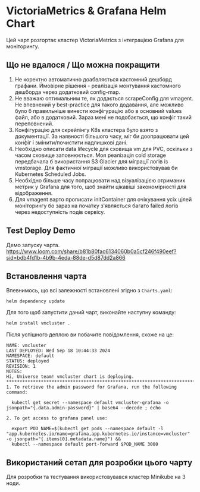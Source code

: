 # VictoriaMetrics & Grafana Helm Chart

Цей чарт розгортає кластер VictoriaMetrics з інтеграцією Grafana для моніторингу.

## Що не вдалося / Що можна покращити
1. Не коректно автоматично доабвляється кастомний дешборд графани. Ймовірне рішення - реалізація монтування кастомного дешборда через додатковий config-map.
2. Не вважаю оптимальним те, як додається scrapeConfig для vmagent. Не впевнений у best-practice для такого додавання, але можливо було б правильніше винести конфігурацію або в основний values файл, або в додатковий. Зараз мені не подобається, що конфіг такий переповнений.
3. Конфігурацію для скрейпінгу K8s кластера було взято з документації. За наявності більшого часу, міг би доопрацювати цей конфіг і змінити/почистити надлишкові дані.
4. Необхідно описати data lifecycle для сховища vm для PVC, оскільки з часом сховище заповнюється. Моя реалізація cold storage передбачала б використання S3 Glacier для міграції логів із vmstorage. Для фактичної міграції можливо використовував би Kubernetes Scheduled Jobs.
5. Необхідно більше часу попрацювати над візуалізацією отриманих метрик у Grafana для того, щоб знайти цікавіші закономірності для відображення.
6. Для vmagent варто прописати initContainer для очікування усіх цілей моніторингу бо зараз на початку з'являється багато failed логів через недоступність подів сервісу.

## Test Deploy Demo
Демо запуску чарта. 
https://www.loom.com/share/b81b80fac6134060b0a5cf246f490eef?sid=bdb4fd1b-4b9b-4eda-88de-d5d87dd2a866


## Встановлення чарта

Впевнимось, що всі залежності встановлені згідно з `Charts.yaml`:
```
helm dependency update
```

Для того щоб запустити даний чарт, виконайте наступну команду:

```bash
helm install vmcluster .
```

Після успішного деплою ви побачите повідомлення, схоже на це:

```
NAME: vmcluster
LAST DEPLOYED: Wed Sep 18 10:44:33 2024
NAMESPACE: default
STATUS: deployed
REVISION: 1
NOTES:
Hi, Universe team! vmcluster chart is deploying.
**********************************************************************************
1. To retrieve the admin password for Grafana, run the following command:

  kubectl get secret --namespace default vmcluster-grafana -o jsonpath="{.data.admin-password}" | base64 --decode ; echo

2. To get access to grafana panel use:

  export POD_NAME=$(kubectl get pods --namespace default -l "app.kubernetes.io/name=grafana,app.kubernetes.io/instance=vmcluster" -o jsonpath="{.items[0].metadata.name}") &&
  kubectl --namespace default port-forward $POD_NAME 3000

```

## Використаний сетап для розробки цього чарту
Для розробки та тестування використовувався кластер Minikube на 3 ноди.



